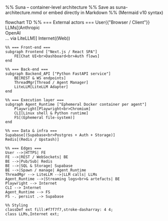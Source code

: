 %% Suna – container-level architecture
%% Save as suna-architecture.mmd or embed directly in Markdown
%% (Mermaid v10 syntax)

flowchart TD
    %% === External actors ===
    User{{"Browser / Client"}}
    LLMs[(Anthropic<br>OpenAI<br>… via LiteLLM)]
    Internet((Web))
    
    %% === Front-end ===
    subgraph Frontend ["Next.js / React SPA"]
        FE[Chat UI<br>Dashboard<br>Auth flows]
    end
    
    %% === Back-end ===
    subgraph Backend_API ["Python FastAPI service"]
        BE[REST & WS endpoints]
        ThreadMgr[Thread / Agent Manager]
        LiteLLM[LiteLLM Adapter]
    end

    %% === Execution layer ===
    subgraph Agent_Runtime ["Ephemeral Docker container per agent"]
        Playwright[Playwright<br>Chromium]
        CLI[Linux shell & Python runtime]
        FS[(Ephemeral file-system)]
    end

    %% === Data & infra ===
    Supabase[(Supabase<br>Postgres + Auth + Storage)]
    Redis[(Redis / Upstash)]
    
    %% === Edges ===
    User -->|HTTPS| FE
    FE -->|REST / WebSockets| BE
    BE -->|Pub/Sub| Redis
    BE -->|SQL & Storage| Supabase
    BE -->|Spawn / manage| Agent_Runtime
    ThreadMgr --> LiteLLM -->|LLM calls| LLMs
    Agent_Runtime -->|Streaming logs<br>& artefacts| BE
    Playwright --> Internet
    CLI --> Internet
    Agent_Runtime --> FS
    FS -. persist .-> Supabase

    %% Styling
    classDef ext fill:#f7f7f7,stroke-dasharray: 4 4;
    class LLMs,Internet ext;
